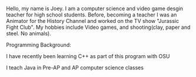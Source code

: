 Hello, my name is Joey.  I am a computer science and video game desgin teacher for high school 
students.  Before, becoming a teacher I was an Animator for the History Channel and worked on 
the TV show "Jurassic Fight Club".  My hobbies include Video games, and shooting(clay, paper 
and steel. No animals).



Programming Background:

I have recently been learning C++ as part of this program with OSU

I teach Java in Pre-AP and AP computer science classes

